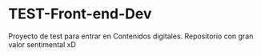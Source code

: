 # TEST-Front-end-Dev

Proyecto de test para entrar en Contenidos digitales.
Repositorio con gran valor sentimental xD
